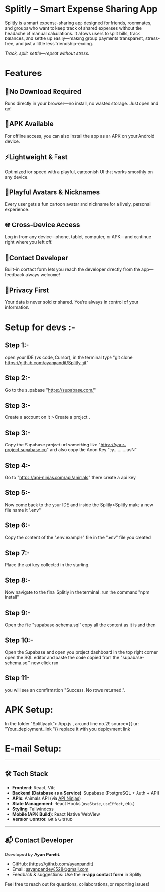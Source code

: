 # Splitly – Smart Expense Sharing App

Splitly is a smart expense-sharing app designed for friends, roommates, and groups who want to keep track of shared expenses without the headache of manual calculations. It allows users to split bills, track balances, and settle up easily—making group payments transparent, stress-free, and just a little less friendship-ending.
  
  *Track, split, settle—repeat without stress.*

# Features
## 🚀No Download Required

Runs directly in your browser—no install, no wasted storage. Just open and go!

## 📱APK Available

For offline access, you can also install the app as an APK on your Android device.

## ⚡Lightweight & Fast

Optimized for speed with a playful, cartoonish UI that works smoothly on any device.

## 🎨Playful Avatars & Nicknames

Every user gets a fun cartoon avatar and nickname for a lively, personal experience.

## 🌐 Cross-Device Access

Log in from any device—phone, tablet, computer, or APK—and continue right where you left off.

## 💬Contact Developer

Built-in contact form lets you reach the developer directly from the app—feedback always welcome!

## 🔐Privacy First

Your data is never sold or shared. You’re always in control of your information.

 # Setup for devs :-
## Step 1:- 
open your  IDE (vs code, Cursor), in the terminal type "git clone https://github.com/ayanpandit/Splitly.git" 
## Step 2:-
Go to the supabase "https://supabase.com/"
## Step 3:-
Create  a account on it > Create a project .
## Step 3:-
Copy the Supabase project url something like "https://your-project.supabase.co"  and also copy the  Anon Key  "ey..........usN"
## Step 4:-
Go to "https://api-ninjas.com/api/animals" there create a api key 
## Step 5:- 
Now come back to the your IDE and  inside the Splitly>Splitly make a new file name it ".env" 
## Step 6:-
Copy the content of the ".env.example" file in the ".env" file you created 
## Step 7:-
Place the api key collected in the starting.
## Step 8:-
Now navigate to the final Splitly in the terminal .run the command "npm install"
## Step 9:-
Open the file "supabase-schema.sql" copy all the content as it is and then 
## Step 10:-
Open the  Supabase and open  you project dashboard in the top right corner open the SQL editor and paste the code copied from the "supabase-schema.sql" now click run 
## Step 11-  
you  will see an comfirmation "Success. No rows returned.".
# APK Setup:
In the folder "Splitlyapk"> App.js , around line no.29 source={{ uri: "Your_deployment_link "}}
replace it with you deployment link 
# E-mail Setup:


---

## 🛠 Tech Stack

- **Frontend**: React, Vite  
- **Backend (Database as a Service)**: Supabase (PostgreSQL + Auth + API)  
- **APIs**:  Animals API (via [API Ninjas](https://api-ninjas.com/api/animals))  
- **State Management**: React Hooks (`useState`, `useEffect`, etc.)  
- **Styling**: Tailwindcss
- **Mobile (APK Build)**: React Native WebView  
- **Version Control**: Git & GitHub  
- ---

## 📬 Contact Developer

Developed by **Ayan Pandit**.  

- GitHub: (https://github.com/ayanpandit)  
- Email: aayanpandey8528@gmail.com   
- Feedback & suggestions: Use the **in-app contact form** in Splitly  

Feel free to reach out for questions, collaborations, or reporting issues!

